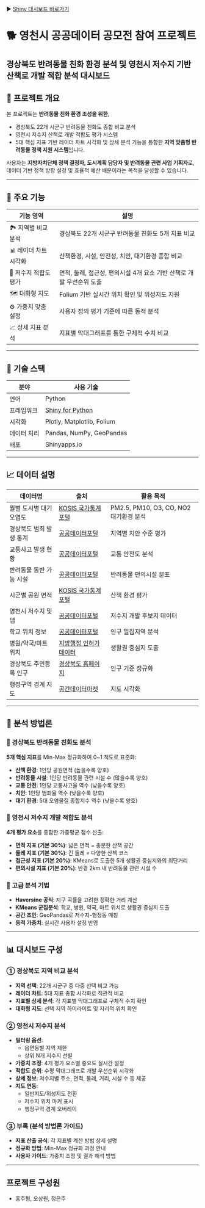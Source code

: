 ▶️ [Shiny 대시보드 바로가기](https://godfuf.shinyapps.io/yeongcheon-pet/)

# 🐕 영천시 공공데이터 공모전 참여 프로젝트
## 경상북도 반려동물 친화 환경 분석 및 영천시 저수지 기반 산책로 개발 적합 분석 대시보드

## 📌 프로젝트 개요

본 프로젝트는 **반려동물 친화 환경 조성을 위한**,

* 경상북도 22개 시군구 반려동물 친화도 종합 비교 분석
* 영천시 저수지 산책로 개발 적합도 평가 시스템
* 5대 핵심 지표 기반 레이더 차트 시각화 및 상세 분석
  기능을 통합한 **지역 맞춤형 반려동물 정책 지원 시스템**입니다.

사용자는 **지방자치단체 정책 결정자, 도시계획 담당자 및 반려동물 관련 사업 기획자**로, 데이터 기반 정책 방향 설정 및 효율적 예산 배분이라는 목적을 달성할 수 있습니다.

---

## 🚀 주요 기능

| 기능 영역 | 설명 |
| ----------- | ------------------------------------- |
| 🏞️ 지역별 비교 분석 | 경상북도 22개 시군구 반려동물 친화도 5개 지표 비교 |
| 📊 레이더 차트 시각화 | 산책환경, 시설, 안전성, 치안, 대기환경 종합 비교 |
| 🎯 저수지 적합도 평가 | 면적, 둘레, 접근성, 편의시설 4개 요소 기반 산책로 개발 우선순위 도출 |
| 🗺️ 대화형 지도 | Folium 기반 실시간 위치 확인 및 위성지도 지원 |
| ⚙️ 가중치 맞춤 설정 | 사용자 정의 평가 기준에 따른 동적 분석 |
| 📈 상세 지표 분석 | 지표별 막대그래프를 통한 구체적 수치 비교 |

---

## 🧰 기술 스택

| 분야 | 사용 기술 |
| ----- | ------------------------------------------------------------ |
| 언어 | Python |
| 프레임워크 | [Shiny for Python](https://shiny.posit.co/py/) |
| 시각화 | Plotly, Matplotlib, Folium |
| 데이터 처리 | Pandas, NumPy, GeoPandas |
| 배포 | Shinyapps.io |

---

## 📈 데이터 설명


| 데이터명 | 출처 | 활용 목적 |
|---------|------|----------|
| 월별 도시별 대기오염도 | [KOSIS 국가통계포털](https://kosis.kr/) | PM2.5, PM10, O3, CO, NO2 대기환경 분석 |
| 경상북도 범죄 발생 통계 | [공공데이터포털](https://www.data.go.kr/) | 지역별 치안 수준 평가 |
| 교통사고 발생 현황 | [공공데이터포털](https://www.data.go.kr/) | 교통 안전도 분석 |
| 반려동물 동반 가능 시설 | [공공데이터포털](https://www.data.go.kr/) | 반려동물 편의시설 분포 |
| 시군별 공원 면적 | [KOSIS 국가통계포털](https://kosis.kr/) | 산책 환경 평가 |
| 영천시 저수지 및 댐 | [공공데이터포털](https://www.data.go.kr/) | 저수지 개발 후보지 데이터 |
| 학교 위치 정보 | [공공데이터포털](https://www.data.go.kr/data/15021148/standard.do) | 인구 밀집지역 분석 |
| 병원/약국/마트 위치 | [지방행정 인허가 데이터](https://www.localdata.go.kr/devcenter/dataDown.do?menuNo=20001) | 생활권 중심지 도출 |
| 경상북도 주민등록 인구 | [경상북도 홈페이지](https://gb.go.kr/) | 인구 기준 정규화 |
| 행정구역 경계 지도 | [공간데이터마켓](https://geomarket.kr/pbps/) | 지도 시각화 |

---

## 🔧 분석 방법론

### 📍 경상북도 반려동물 친화도 분석

**5개 핵심 지표**를 Min-Max 정규화하여 0~1 척도로 표준화:

* **산책 환경**: 1인당 공원면적 (높을수록 양호)
* **반려동물 시설**: 1인당 반려동물 관련 시설 수 (많을수록 양호)  
* **교통 안전**: 1인당 교통사고율 역수 (낮을수록 양호)
* **치안**: 1인당 범죄율 역수 (낮을수록 양호)
* **대기 환경**: 5대 오염물질 종합지수 역수 (낮을수록 양호)

### 📍 영천시 저수지 개발 적합도 분석

**4개 평가 요소**를 종합한 가중평균 점수 산출:

* **면적 지표 (기본 30%)**: 넓은 면적 = 충분한 산책 공간
* **둘레 지표 (기본 30%)**: 긴 둘레 = 다양한 산책 코스
* **접근성 지표 (기본 20%)**: KMeans로 도출한 5개 생활권 중심지와의 최단거리
* **편의시설 지표 (기본 20%)**: 반경 2km 내 반려동물 관련 시설 수

### 📍 고급 분석 기법

* **Haversine 공식**: 지구 곡률을 고려한 정확한 거리 계산
* **KMeans 군집분석**: 학교, 병원, 약국, 마트 위치로 생활권 중심지 도출
* **공간 조인**: GeoPandas로 저수지-행정동 매칭
* **동적 가중치**: 실시간 사용자 설정 반영

---

## 📊 대시보드 구성

### ① 경상북도 지역 비교 분석

* **지역 선택**: 22개 시군구 중 다중 선택 비교 가능
* **레이더 차트**: 5대 지표 종합 시각화로 직관적 비교
* **지표별 상세 분석**: 각 지표별 막대그래프로 구체적 수치 확인
* **대화형 지도**: 선택 지역 하이라이트 및 지리적 위치 확인

### ② 영천시 저수지 분석

* **필터링 옵션**: 
  - 읍면동별 지역 제한
  - 상위 N개 저수지 선별
* **가중치 조정**: 4개 평가 요소별 중요도 실시간 설정
* **적합도 순위**: 수평 막대그래프로 개발 우선순위 시각화
* **상세 정보**: 저수지별 주소, 면적, 둘레, 거리, 시설 수 등 제공
* **지도 연동**: 
  - 일반지도/위성지도 전환
  - 저수지 위치 마커 표시
  - 행정구역 경계 오버레이

### ③ 부록 (분석 방법론 가이드)

* **지표 산출 공식**: 각 지표별 계산 방법 상세 설명
* **정규화 방법**: Min-Max 정규화 과정 안내
* **사용자 가이드**: 가중치 조정 및 결과 해석 방법

---

## 프로젝트 구성원

* 홍주형, 오상원, 정은주
